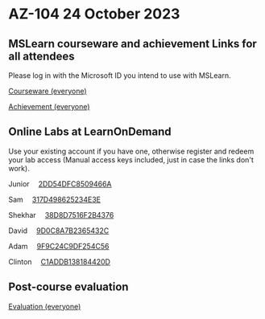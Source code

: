 
# AZ-104 24 October 2023

## MSLearn courseware and achievement Links for all attendees

Please log in with the Microsoft ID you intend to use with MSLearn.

[Courseware (everyone)](https://learn.microsoft.com/training/courses/pl-300t00?WT.mc_id=ilt_partner_webpage_wwl&ocid=4232190#study-guide)

[Achievement (everyone)](https://learn.microsoft.com/en-us/users/me/achievements?WT.mc_id=ilt_partner_webpage_wwl&ocid=4232190&redeem=QZDN9N)

## Online Labs at LearnOnDemand

Use your existing account if you have one, otherwise register and redeem your lab access (Manual access keys included, just in case the links don't work).

Junior &emsp;[2DD54DFC8509466A](https://auldhouse.learnondemand.net/ClassEnrollmentTrainingKey/516098)

Sam &emsp;[317D498625234E3E](https://auldhouse.learnondemand.net/ClassEnrollmentTrainingKey/516103)

Shekhar &emsp;[38D8D7516F2B4376](https://auldhouse.learnondemand.net/ClassEnrollmentTrainingKey/516102)

David &emsp;[9D0C8A7B2365432C](https://auldhouse.learnondemand.net/ClassEnrollmentTrainingKey/516101)

Adam &emsp;[9F9C24C9DF254C56](https://auldhouse.learnondemand.net/ClassEnrollmentTrainingKey/516100)

Clinton &emsp;[C1ADDB138184420D](https://auldhouse.learnondemand.net/ClassEnrollmentTrainingKey/516099)

## Post-course evaluation

[Evaluation (everyone)](https://www.metricsthatmatter.com/auldct47)

